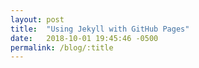 ```yaml
---
layout: post
title:  "Using Jekyll with GitHub Pages"
date:   2018-10-01 19:45:46 -0500
permalink: /blog/:title
---
```

